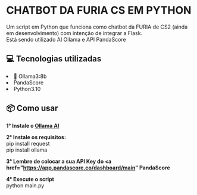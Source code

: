 # CHATBOT DA FURIA CS EM PYTHON
Um script em Python que funciona como chatbot da FURIA de CS2 (ainda em desenvolvimento) com intenção de integrar a Flask. <br>
Está sendo utilizado AI Ollama e API PandaScore


## 💻 Tecnologias utilizadas
<li>🤖 Ollama3:8b
<li> PandaScore
<li> Python3.10

##  📦 Como usar
<b>1° Instale o <a href="https://ollama.com/download"> Ollama AI </a> </b>

<b>2° Instale os requisitos: <br> </b>
    pip install request <br>
    pip install ollama <br>

<b>3° Lembre de colocar a sua API Key do <a href="https://app.pandascore.co/dashboard/main" PandaScore </a> </b> <br>

<b>4° Execute o script</b> <br>
python main.py
